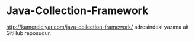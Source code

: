 # Java-Collection-Framework
http://kamerelciyar.com/java-collection-framework/ adresindeki yazıma ait GitHub reposudur.
